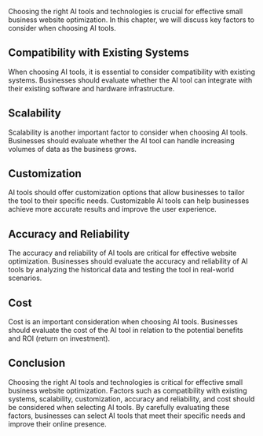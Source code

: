 

Choosing the right AI tools and technologies is crucial for effective small business website optimization. In this chapter, we will discuss key factors to consider when choosing AI tools.

Compatibility with Existing Systems
-----------------------------------

When choosing AI tools, it is essential to consider compatibility with existing systems. Businesses should evaluate whether the AI tool can integrate with their existing software and hardware infrastructure.

Scalability
-----------

Scalability is another important factor to consider when choosing AI tools. Businesses should evaluate whether the AI tool can handle increasing volumes of data as the business grows.

Customization
-------------

AI tools should offer customization options that allow businesses to tailor the tool to their specific needs. Customizable AI tools can help businesses achieve more accurate results and improve the user experience.

Accuracy and Reliability
------------------------

The accuracy and reliability of AI tools are critical for effective website optimization. Businesses should evaluate the accuracy and reliability of AI tools by analyzing the historical data and testing the tool in real-world scenarios.

Cost
----

Cost is an important consideration when choosing AI tools. Businesses should evaluate the cost of the AI tool in relation to the potential benefits and ROI (return on investment).

Conclusion
----------

Choosing the right AI tools and technologies is critical for effective small business website optimization. Factors such as compatibility with existing systems, scalability, customization, accuracy and reliability, and cost should be considered when selecting AI tools. By carefully evaluating these factors, businesses can select AI tools that meet their specific needs and improve their online presence.
